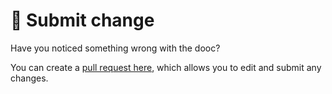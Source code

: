# 🎯 Submit change

Have you noticed something wrong with the dooc?

You can create a [pull request here](https://github.com/trentnbauer/agg-docs), which allows you to edit and submit any changes.
